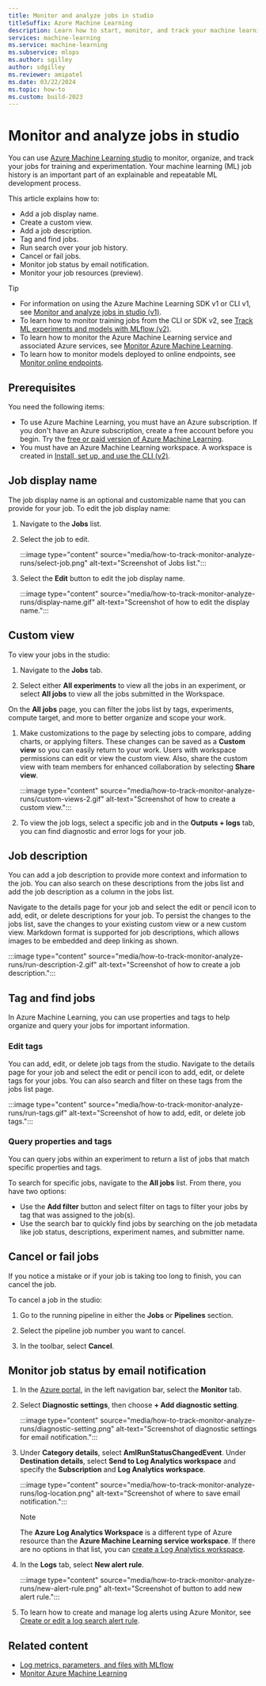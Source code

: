 ```yaml
---
title: Monitor and analyze jobs in studio
titleSuffix: Azure Machine Learning
description: Learn how to start, monitor, and track your machine learning experiment jobs with the Azure Machine Learning studio.
services: machine-learning
ms.service: machine-learning
ms.subservice: mlops
ms.author: sgilley
author: sdgilley
ms.reviewer: amipatel
ms.date: 03/22/2024
ms.topic: how-to
ms.custom: build-2023
---
```


# Monitor and analyze jobs in studio

You can use [Azure Machine Learning studio](https://ml.azure.com) to monitor, organize, and track your jobs for training and experimentation. Your machine learning (ML) job history is an important part of an explainable and repeatable ML development process.

This article explains how to:

* Add a job display name.
* Create a custom view.
* Add a job description.
* Tag and find jobs.
* Run search over your job history.
* Cancel or fail jobs.
* Monitor job status by email notification.
* Monitor your job resources (preview).
 
> [!TIP]
> * For information on using the Azure Machine Learning SDK v1 or CLI v1, see [Monitor and analyze jobs in studio (v1)](./v1/how-to-track-monitor-analyze-runs.md).
> * To learn how to monitor training jobs from the CLI or SDK v2, see [Track ML experiments and models with MLflow (v2)](how-to-use-mlflow-cli-runs.md).
> * To learn how to monitor the Azure Machine Learning service and associated Azure services, see [Monitor Azure Machine Learning](monitor-azure-machine-learning.md).
> * To learn how to monitor models deployed to online endpoints, see [Monitor online endpoints](how-to-monitor-online-endpoints.md).

## Prerequisites

You need the following items:

* To use Azure Machine Learning, you must have an Azure subscription. If you don't have an Azure subscription, create a free account before you begin. Try the [free or paid version of Azure Machine Learning](https://azure.microsoft.com/free/).
* You must have an Azure Machine Learning workspace. A workspace is created in [Install, set up, and use the CLI (v2)](how-to-configure-cli.md).

## Job display name 

The job display name is an optional and customizable name that you can provide for your job. To edit the job display name:

1. Navigate to the **Jobs** list. 

1. Select the job to edit.

    :::image type="content" source="media/how-to-track-monitor-analyze-runs/select-job.png" alt-text="Screenshot of Jobs list.":::

1. Select the **Edit** button to edit the job display name.

    :::image type="content" source="media/how-to-track-monitor-analyze-runs/display-name.gif" alt-text="Screenshot of how to edit the display name.":::

## Custom view 

To view your jobs in the studio: 
    
1. Navigate to the **Jobs** tab.
    
1. Select either **All experiments** to view all the jobs in an experiment, or select **All jobs** to view all the jobs submitted in the Workspace.

On the **All jobs** page, you can filter the jobs list by tags, experiments, compute target, and more to better organize and scope your work.  

1. Make customizations to the page by selecting jobs to compare, adding charts, or applying filters. These changes can be saved as a **Custom view** so you can easily return to your work. Users with workspace permissions can edit or view the custom view. Also, share the custom view with team members for enhanced collaboration by selecting **Share view**.

    :::image type="content" source="media/how-to-track-monitor-analyze-runs/custom-views-2.gif" alt-text="Screenshot of how to create a custom view.":::   

1. To view the job logs, select a specific job and in the **Outputs + logs** tab, you can find diagnostic and error logs for your job.

## Job description 

You can add a job description to provide more context and information to the job. You can also search on these descriptions from the jobs list and add the job description as a column in the jobs list. 

Navigate to the details page for your job and select the edit or pencil icon to add, edit, or delete descriptions for your job. To persist the changes to the jobs list, save the changes to your existing custom view or a new custom view. Markdown format is supported for job descriptions, which allows images to be embedded and deep linking as shown.

:::image type="content" source="media/how-to-track-monitor-analyze-runs/run-description-2.gif" alt-text="Screenshot of how to create a job description."::: 

## Tag and find jobs

In Azure Machine Learning, you can use properties and tags to help organize and query your jobs for important information.

### Edit tags

You can add, edit, or delete job tags from the studio. Navigate to the details page for your job and select the edit or pencil icon to add, edit, or delete tags for your jobs. You can also search and filter on these tags from the jobs list page.

:::image type="content" source="media/how-to-track-monitor-analyze-runs/run-tags.gif" alt-text="Screenshot of how to add, edit, or delete job tags.":::

### Query properties and tags

You can query jobs within an experiment to return a list of jobs that match specific properties and tags.

To search for specific jobs, navigate to the **All jobs** list. From there, you have two options:

- Use the **Add filter** button and select filter on tags to filter your jobs by tag that was assigned to the job(s).
- Use the search bar to quickly find jobs by searching on the job metadata like job status, descriptions, experiment names, and submitter name. 

## Cancel or fail jobs

If you notice a mistake or if your job is taking too long to finish, you can cancel the job.

To cancel a job in the studio:

1. Go to the running pipeline in either the **Jobs** or **Pipelines** section. 

1. Select the pipeline job number you want to cancel.

1. In the toolbar, select **Cancel**.

## Monitor job status by email notification

1. In the [Azure portal](https://portal.azure.com), in the left navigation bar, select the **Monitor** tab.

1. Select **Diagnostic settings**, then choose **+ Add diagnostic setting**.

    :::image type="content" source="media/how-to-track-monitor-analyze-runs/diagnostic-setting.png" alt-text="Screenshot of diagnostic settings for email notification.":::

1. Under **Category details**, select **AmlRunStatusChangedEvent**. Under **Destination details**, select **Send to Log Analytics workspace** and specify the **Subscription** and **Log Analytics workspace**.

    :::image type="content" source="media/how-to-track-monitor-analyze-runs/log-location.png" alt-text="Screenshot of where to save email notification.":::

    > [!NOTE]
    > The **Azure Log Analytics Workspace** is a different type of Azure resource than the **Azure Machine Learning service workspace**. If there are no options in that list, you can [create a Log Analytics workspace](../azure-monitor/logs/quick-create-workspace.md). 

1. In the **Logs** tab, select **New alert rule**. 

    :::image type="content" source="media/how-to-track-monitor-analyze-runs/new-alert-rule.png" alt-text="Screenshot of button to add new alert rule.":::

1. To learn how to create and manage log alerts using Azure Monitor, see [Create or edit a log search alert rule](../azure-monitor/alerts/alerts-log.md).

## Related content

* [Log metrics, parameters, and files with MLflow](how-to-log-view-metrics.md)
* [Monitor Azure Machine Learning](monitor-azure-machine-learning.md)

